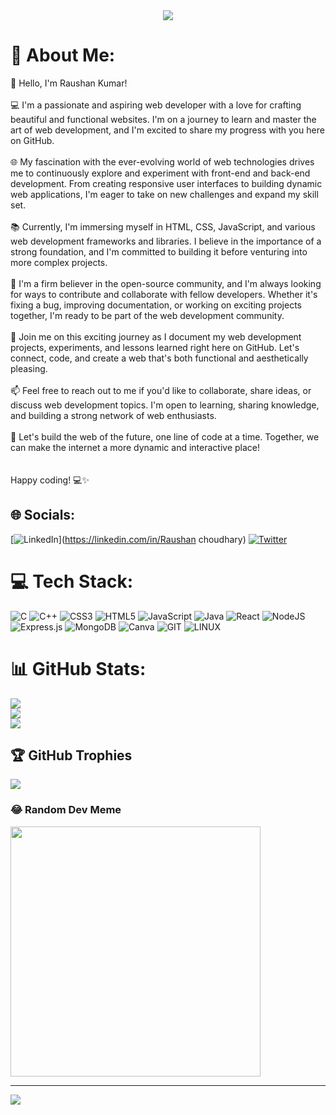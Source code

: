 <div id="header" align="center">
  <img src="https://tenor.com/bBznZ.gif"/>
</div>

# 💫 About Me:
👋 Hello, I'm Raushan Kumar!<br><br>💻 I'm a passionate and aspiring web developer with a love for crafting beautiful and functional websites. I'm on a journey to learn and master the art of web development, and I'm excited to share my progress with you here on GitHub.<br><br>🌐 My fascination with the ever-evolving world of web technologies drives me to continuously explore and experiment with front-end and back-end development. From creating responsive user interfaces to building dynamic web applications, I'm eager to take on new challenges and expand my skill set.<br><br>📚 Currently, I'm immersing myself in HTML, CSS, JavaScript, and various web development frameworks and libraries. I believe in the importance of a strong foundation, and I'm committed to building it before venturing into more complex projects.<br><br>🔧 I'm a firm believer in the open-source community, and I'm always looking for ways to contribute and collaborate with fellow developers. Whether it's fixing a bug, improving documentation, or working on exciting projects together, I'm ready to be part of the web development community.<br><br>🚀 Join me on this exciting journey as I document my web development projects, experiments, and lessons learned right here on GitHub. Let's connect, code, and create a web that's both functional and aesthetically pleasing.<br><br>📫 Feel free to reach out to me if you'd like to collaborate, share ideas, or discuss web development topics. I'm open to learning, sharing knowledge, and building a strong network of web enthusiasts.<br><br>🌟 Let's build the web of the future, one line of code at a time. Together, we can make the internet a more dynamic and interactive place!<br><br><br>Happy coding! 💻✨


## 🌐 Socials:
[![LinkedIn](https://www.linkedin.com/in/raushan-choudhary-132bb6229)](https://linkedin.com/in/Raushan choudhary) [![Twitter](https://img.shields.io/badge/Twitter-%231DA1F2.svg?logo=Twitter&logoColor=white)](https://twitter.com/RAUSHAN0396) 

# 💻 Tech Stack:
![C](https://img.shields.io/badge/c-%2300599C.svg?style=for-the-badge&logo=c&logoColor=white) ![C++](https://img.shields.io/badge/c++-%2300599C.svg?style=for-the-badge&logo=c%2B%2B&logoColor=white) ![CSS3](https://img.shields.io/badge/css3-%231572B6.svg?style=for-the-badge&logo=css3&logoColor=white) ![HTML5](https://img.shields.io/badge/html5-%23E34F26.svg?style=for-the-badge&logo=html5&logoColor=white) ![JavaScript](https://img.shields.io/badge/javascript-%23323330.svg?style=for-the-badge&logo=javascript&logoColor=%23F7DF1E) ![Java](https://img.shields.io/badge/java-%23ED8B00.svg?style=for-the-badge&logo=openjdk&logoColor=white) ![React](https://img.shields.io/badge/react-%2320232a.svg?style=for-the-badge&logo=react&logoColor=%2361DAFB) ![NodeJS](https://img.shields.io/badge/node.js-6DA55F?style=for-the-badge&logo=node.js&logoColor=white) ![Express.js](https://img.shields.io/badge/express.js-%23404d59.svg?style=for-the-badge&logo=express&logoColor=%2361DAFB) ![MongoDB](https://img.shields.io/badge/MongoDB-%234ea94b.svg?style=for-the-badge&logo=mongodb&logoColor=white) ![Canva](https://img.shields.io/badge/Canva-%2300C4CC.svg?style=for-the-badge&logo=Canva&logoColor=white) ![GIT](https://img.shields.io/badge/Git-fc6d26?style=for-the-badge&logo=git&logoColor=white) ![LINUX](https://img.shields.io/badge/Linux-FCC624?style=for-the-badge&logo=linux&logoColor=black)
# 📊 GitHub Stats:
![](https://github-readme-stats.vercel.app/api?username=Raushan0303&theme=vue&hide_border=false&include_all_commits=true&count_private=true)<br/>
![](https://github-readme-streak-stats.herokuapp.com/?user=Raushan0303&theme=vue&hide_border=false)<br/>
![](https://github-readme-stats.vercel.app/api/top-langs/?username=Raushan0303&theme=vue&hide_border=false&include_all_commits=true&count_private=true&layout=compact)

## 🏆 GitHub Trophies
![](https://github-profile-trophy.vercel.app/?username=Raushan0303&theme=radical&no-frame=false&no-bg=true&margin-w=4)

### 😂 Random Dev Meme
<img src='https://randommeme-five.vercel.app/' style="height: 400px;"/>

---
[![](https://visitcount.itsvg.in/api?id=Raushan0303&icon=0&color=0)](https://visitcount.itsvg.in)

<!-- Proudly created with GPRM ( https://gprm.itsvg.in ) -->
